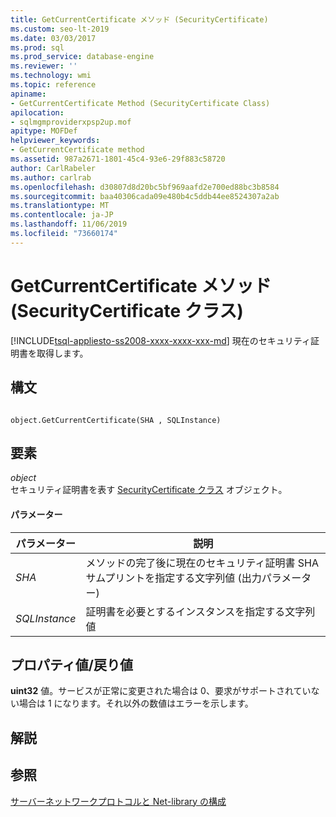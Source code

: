 ```yaml
---
title: GetCurrentCertificate メソッド (SecurityCertificate)
ms.custom: seo-lt-2019
ms.date: 03/03/2017
ms.prod: sql
ms.prod_service: database-engine
ms.reviewer: ''
ms.technology: wmi
ms.topic: reference
apiname:
- GetCurrentCertificate Method (SecurityCertificate Class)
apilocation:
- sqlmgmproviderxpsp2up.mof
apitype: MOFDef
helpviewer_keywords:
- GetCurrentCertificate method
ms.assetid: 987a2671-1801-45c4-93e6-29f883c58720
author: CarlRabeler
ms.author: carlrab
ms.openlocfilehash: d30807d8d20bc5bf969aafd2e700ed88bc3b8584
ms.sourcegitcommit: baa40306cada09e480b4c5ddb44ee8524307a2ab
ms.translationtype: MT
ms.contentlocale: ja-JP
ms.lasthandoff: 11/06/2019
ms.locfileid: "73660174"
---
```

# <a name="getcurrentcertificate-method-securitycertificate-class"></a>GetCurrentCertificate メソッド (SecurityCertificate クラス)
[!INCLUDE[tsql-appliesto-ss2008-xxxx-xxxx-xxx-md](../../../includes/tsql-appliesto-ss2008-xxxx-xxxx-xxx-md.md)]
  現在のセキュリティ証明書を取得します。  
  
## <a name="syntax"></a>構文  
  
```  
  
object.GetCurrentCertificate(SHA , SQLInstance)  
```  
  
## <a name="parts"></a>要素  
 *object*  
 セキュリティ証明書を表す [SecurityCertificate クラス](../../../relational-databases/wmi-provider-configuration-classes/securitycertificate-class/securitycertificate-class.md) オブジェクト。  
  
#### <a name="parameters"></a>パラメーター  
  
|パラメーター|説明|  
|---------------|-----------------|  
|*SHA*|メソッドの完了後に現在のセキュリティ証明書 SHA サムプリントを指定する文字列値 (出力パラメーター)|  
|*SQLInstance*|証明書を必要とするインスタンスを指定する文字列値|  
  
## <a name="property-valuereturn-value"></a>プロパティ値/戻り値  
 **uint32** 値。サービスが正常に変更された場合は 0、要求がサポートされていない場合は 1 になります。それ以外の数値はエラーを示します。  
  
## <a name="remarks"></a>解説  
  
## <a name="see-also"></a>参照  
 [サーバーネットワークプロトコルと Net-library の構成](https://msdn.microsoft.com/library/ms177485\(v=sql.100\).aspx)  
  
  
